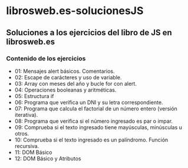 # librosweb.es-solucionesJS
Soluciones a los ejercicios del libro de JS en librosweb.es
---
### Contenido de los ejercicios
* 01: Mensajes alert básicos. Comentarios.
* 02: Escape de carácteres y uso de variable.
* 03: Array con meses del año y bucle for con alert.
* 04: Operaciones booleanas y aritméticas.
* 05: Estructura if
* 06: Programa que verifica un DNI y su letra correspondiente.
* 07: Programa que calcula el factorial de un número entero (versión iterativa).
* 08: Programa que verifica si el número ingresado es par o impar.
* 09: Comprueba si el texto ingresado tiene mayúsculas, minúsculas u otros.
* 10: Comprueba si el texto ingresado es un palíndromo. Función recursiva.
* 11: DOM Básico
* 12: DOM Básico y Atributos
